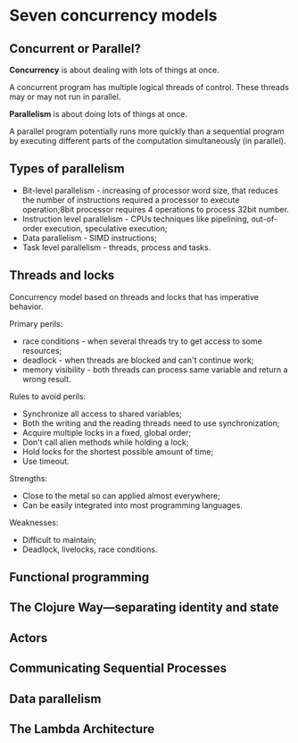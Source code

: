 # Seven concurrency models

## Concurrent or Parallel?

**Concurrency** is about dealing with lots of things at once.

A concurrent program has multiple logical threads of control. These threads may or may not run in parallel.

**Parallelism** is about doing lots of things at once.

A parallel program potentially runs more quickly than a sequential program by executing different parts of the computation simultaneously (in parallel).

## Types of parallelism

- Bit-level parallelism - increasing of processor word size, that reduces the number of instructions required a processor to execute operation;8bit processor requires 4 operations to process 32bit number.
- Instruction level parallelism - CPUs techniques like pipelining, out-of-order execution, speculative execution;
- Data parallelism - SIMD instructions;
- Task level parallelism - threads, process and tasks.

## Threads and locks

Concurrency model based on threads and locks that has imperative behavior.

Primary perils: 
- race conditions - when several threads try to get access to some resources;
- deadlock - when threads are blocked and can't continue work;
- memory visibility - both threads can process same variable and return a wrong result.

Rules to avoid perils: 
- Synchronize all access to shared variables;
- Both the writing and the reading threads need to use synchronization;
- Acquire multiple locks in a fixed, global order;
- Don't call alien methods while holding a lock;
- Hold locks for the shortest possible amount of time;
- Use timeout.

Strengths:
- Close to the metal so can applied almost everywhere;
- Can be easily integrated into most programming languages.

Weaknesses:
- Difficult to maintain;
- Deadlock, livelocks, race conditions.

## Functional programming

## The Clojure Way—separating identity and state

## Actors

## Communicating Sequential Processes

## Data parallelism

## The Lambda Architecture